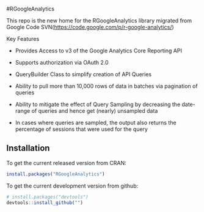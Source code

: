 #RGoogleAnalytics

This repo is the new home for the RGoogleAnalytics library migrated from Google Code SVN(https://code.google.com/p/r-google-analytics/)

Key Features

* Provides Access to v3 of the Google Analytics Core Reporting API

* Supports authorization via OAuth 2.0

* QueryBuilder Class to simplify creation of API Queries
 
* Ability to pull more than 10,000 rows of data in batches via pagination of queries

* Ability to mitigate the effect of Query Sampling by decreasing the date-range of queries and hence get (nearly) unsampled data
 
* In cases where queries are sampled, the output also returns the percentage of sessions that were used for the query

## Installation

To get the current released version from CRAN:

```R
install.packages("RGoogleAnalytics")
```

To get the current development version from github:

```R
# install.packages("devtools")
devtools::install_github("")
```